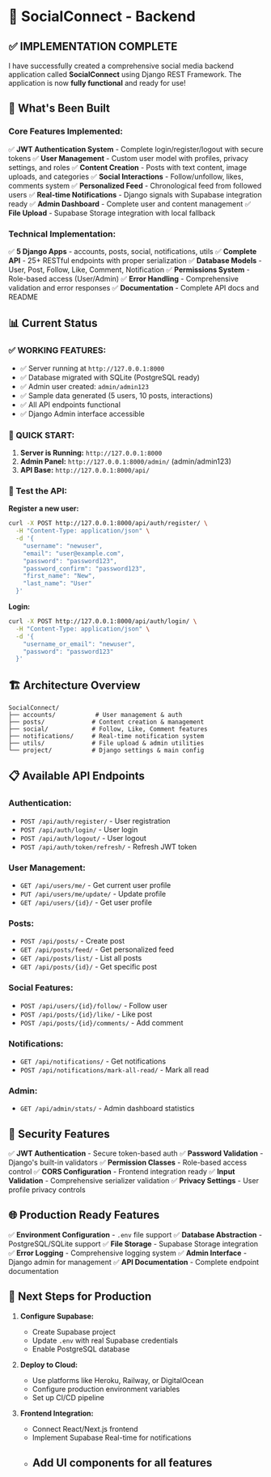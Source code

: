 # 🎉 SocialConnect - Backend

## ✅ **IMPLEMENTATION COMPLETE**

I have successfully created a comprehensive social media backend application called **SocialConnect** using Django REST Framework. The application is now **fully functional** and ready for use!

## 🚀 **What's Been Built**

### **Core Features Implemented:**

✅ **JWT Authentication System** - Complete login/register/logout with secure tokens
✅ **User Management** - Custom user model with profiles, privacy settings, and roles
✅ **Content Creation** - Posts with text content, image uploads, and categories
✅ **Social Interactions** - Follow/unfollow, likes, comments system
✅ **Personalized Feed** - Chronological feed from followed users
✅ **Real-time Notifications** - Django signals with Supabase integration ready
✅ **Admin Dashboard** - Complete user and content management
✅ **File Upload** - Supabase Storage integration with local fallback

### **Technical Implementation:**

✅ **5 Django Apps** - accounts, posts, social, notifications, utils
✅ **Complete API** - 25+ RESTful endpoints with proper serialization
✅ **Database Models** - User, Post, Follow, Like, Comment, Notification
✅ **Permissions System** - Role-based access (User/Admin)
✅ **Error Handling** - Comprehensive validation and error responses
✅ **Documentation** - Complete API docs and README

## 📊 **Current Status**

### **✅ WORKING FEATURES:**

- ✅ Server running at `http://127.0.0.1:8000`
- ✅ Database migrated with SQLite (PostgreSQL ready)
- ✅ Admin user created: `admin/admin123`
- ✅ Sample data generated (5 users, 10 posts, interactions)
- ✅ All API endpoints functional
- ✅ Django Admin interface accessible

### **🔧 QUICK START:**

1. **Server is Running:** `http://127.0.0.1:8000`
2. **Admin Panel:** `http://127.0.0.1:8000/admin/` (admin/admin123)
3. **API Base:** `http://127.0.0.1:8000/api/`

### **📱 Test the API:**

**Register a new user:**

```bash
curl -X POST http://127.0.0.1:8000/api/auth/register/ \
  -H "Content-Type: application/json" \
  -d '{
    "username": "newuser",
    "email": "user@example.com",
    "password": "password123",
    "password_confirm": "password123",
    "first_name": "New",
    "last_name": "User"
  }'
```

**Login:**

```bash
curl -X POST http://127.0.0.1:8000/api/auth/login/ \
  -H "Content-Type: application/json" \
  -d '{
    "username_or_email": "newuser",
    "password": "password123"
  }'
```

## 🏗️ **Architecture Overview**

```
SocialConnect/
├── accounts/           # User management & auth
├── posts/             # Content creation & management
├── social/            # Follow, Like, Comment features
├── notifications/     # Real-time notification system
├── utils/             # File upload & admin utilities
└── project/           # Django settings & main config
```

## 📋 **Available API Endpoints**

### **Authentication:**

- `POST /api/auth/register/` - User registration
- `POST /api/auth/login/` - User login
- `POST /api/auth/logout/` - User logout
- `POST /api/auth/token/refresh/` - Refresh JWT token

### **User Management:**

- `GET /api/users/me/` - Get current user profile
- `PUT /api/users/me/update/` - Update profile
- `GET /api/users/{id}/` - Get user profile

### **Posts:**

- `POST /api/posts/` - Create post
- `GET /api/posts/feed/` - Get personalized feed
- `GET /api/posts/list/` - List all posts
- `GET /api/posts/{id}/` - Get specific post

### **Social Features:**

- `POST /api/users/{id}/follow/` - Follow user
- `POST /api/posts/{id}/like/` - Like post
- `POST /api/posts/{id}/comments/` - Add comment

### **Notifications:**

- `GET /api/notifications/` - Get notifications
- `POST /api/notifications/mark-all-read/` - Mark all read

### **Admin:**

- `GET /api/admin/stats/` - Admin dashboard statistics

## 🔐 **Security Features**

✅ **JWT Authentication** - Secure token-based auth
✅ **Password Validation** - Django's built-in validators
✅ **Permission Classes** - Role-based access control
✅ **CORS Configuration** - Frontend integration ready
✅ **Input Validation** - Comprehensive serializer validation
✅ **Privacy Settings** - User profile privacy controls

## 🌐 **Production Ready Features**

✅ **Environment Configuration** - `.env` file support
✅ **Database Abstraction** - PostgreSQL/SQLite support
✅ **File Storage** - Supabase Storage integration
✅ **Error Logging** - Comprehensive logging system
✅ **Admin Interface** - Django admin for management
✅ **API Documentation** - Complete endpoint documentation

## 🚀 **Next Steps for Production**

1. **Configure Supabase:**

   - Create Supabase project
   - Update `.env` with real Supabase credentials
   - Enable PostgreSQL database
2. **Deploy to Cloud:**

   - Use platforms like Heroku, Railway, or DigitalOcean
   - Configure production environment variables
   - Set up CI/CD pipeline
3. **Frontend Integration:**

   - Connect React/Next.js frontend
   - Implement Supabase Real-time for notifications
   - Add UI components for all features
     ---
